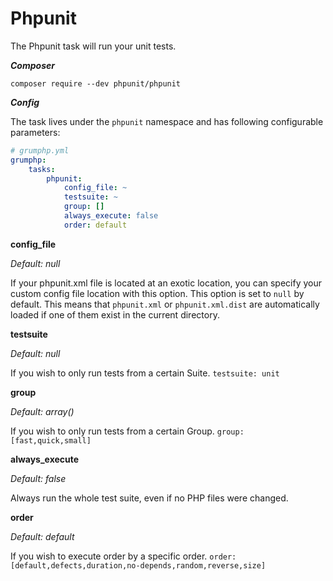 # Phpunit

The Phpunit task will run your unit tests.

***Composer***

```
composer require --dev phpunit/phpunit
```

***Config***

The task lives under the `phpunit` namespace and has following configurable parameters:

```yaml
# grumphp.yml
grumphp:
    tasks:
        phpunit:
            config_file: ~
            testsuite: ~
            group: []
            always_execute: false
            order: default
```

**config_file**

*Default: null*

If your phpunit.xml file is located at an exotic location, you can specify your custom config file location with this option.
This option is set to `null` by default.
This means that `phpunit.xml` or `phpunit.xml.dist` are automatically loaded if one of them exist in the current directory.


**testsuite**

*Default: null*

If you wish to only run tests from a certain Suite.
`testsuite: unit`


**group**

*Default: array()*

If you wish to only run tests from a certain Group.
`group: [fast,quick,small]`


**always_execute**

*Default: false*

Always run the whole test suite, even if no PHP files were changed.

**order**

*Default: default*

If you wish to execute order by a specific order. `order: [default,defects,duration,no-depends,random,reverse,size]`